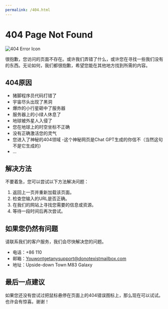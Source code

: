 ```yaml
---
permalink: /404.html
---
```

# 404 Page Not Found

![404 Error Icon](https://img.ixintu.com/download/jpg/202001/91855e95c51a778546f96d420d846aa3.jpg "你被骗了")

很抱歉，您访问的页面不存在。或许我们弄错了什么，或许您在寻找一些我们没有的东西。无论如何，我们都很抱歉，希望您能在其他地方找到所需的内容。

## 404原因

- 猪脚程序员代码打错了
- 宇宙尽头出现了黑洞
- 爆炸的小行星砸中了服务器
- 服务器上的小绿人休息了
- 地球被外星人入侵了
- 您在地球上的时空坐标不正确
- 没有正确激活您的灵气
- 您进入了神秘的404领域
-这个神秘网页是Chat GPT生成的你信不（当然这句不是它生成的）
- ...

## 解决方法

不要着急，您可以尝试以下方法解决问题：

1. 返回上一页并重新加载该页面。
2. 检查您输入的URL是否正确。
3. 在我们的网站上寻找您需要的信息或资源。
4. 等待一段时间后再次尝试。

## 如果您仍然有问题

请联系我们的客户服务，我们会尽快解决您的问题。

- 电话：+86 110
- 邮箱：Youwontgetanysupport@donotexistmailbox.com
- 地址：Upside-down Town M83 Galaxy

## 最后一点建议

如果您还没有尝试过把鼠标悬停在页面上的404错误图标上，那么现在可以试试。也许会有惊喜。谢谢！